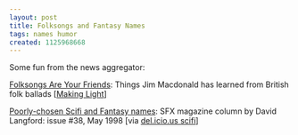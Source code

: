 ```yaml
---
layout: post
title: Folksongs and Fantasy Names
tags: names humor
created: 1125968668
---
```

Some fun from the news aggregator:

<a href="http://nielsenhayden.com/makinglight/archives/006448.html">Folksongs Are Your Friends</a>:  Things Jim Macdonald has learned from British folk ballads [<a href="http://nielsenhayden.com/makinglight/">Making Light</a>]

<a href="http://www.ansible.co.uk/sfx/sfx038.html">Poorly-chosen Scifi and Fantasy names</a>: SFX magazine column by David Langford: issue #38, May 1998 [via <a href="http://del.icio.us/tag/scifi">del.icio.us scifi</a>]
